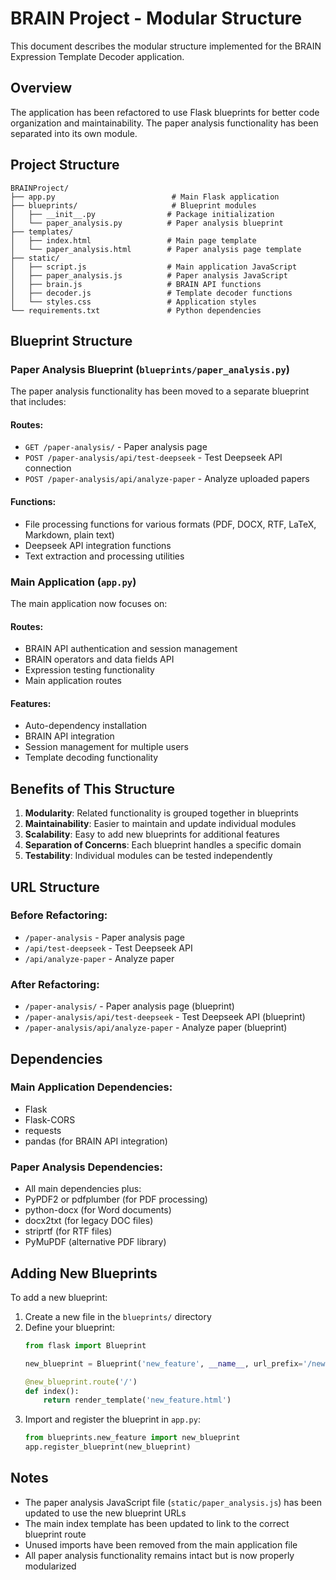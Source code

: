 # BRAIN Project - Modular Structure

This document describes the modular structure implemented for the BRAIN Expression Template Decoder application.

## Overview

The application has been refactored to use Flask blueprints for better code organization and maintainability. The paper analysis functionality has been separated into its own module.

## Project Structure

```
BRAINProject/
├── app.py                          # Main Flask application
├── blueprints/                     # Blueprint modules
│   ├── __init__.py                # Package initialization
│   └── paper_analysis.py          # Paper analysis blueprint
├── templates/
│   ├── index.html                 # Main page template
│   └── paper_analysis.html        # Paper analysis page template
├── static/
│   ├── script.js                  # Main application JavaScript
│   ├── paper_analysis.js          # Paper analysis JavaScript
│   ├── brain.js                   # BRAIN API functions
│   ├── decoder.js                 # Template decoder functions
│   └── styles.css                 # Application styles
└── requirements.txt               # Python dependencies
```

## Blueprint Structure

### Paper Analysis Blueprint (`blueprints/paper_analysis.py`)

The paper analysis functionality has been moved to a separate blueprint that includes:

#### Routes:
- `GET /paper-analysis/` - Paper analysis page
- `POST /paper-analysis/api/test-deepseek` - Test Deepseek API connection
- `POST /paper-analysis/api/analyze-paper` - Analyze uploaded papers

#### Functions:
- File processing functions for various formats (PDF, DOCX, RTF, LaTeX, Markdown, plain text)
- Deepseek API integration functions
- Text extraction and processing utilities

### Main Application (`app.py`)

The main application now focuses on:

#### Routes:
- BRAIN API authentication and session management
- BRAIN operators and data fields API
- Expression testing functionality
- Main application routes

#### Features:
- Auto-dependency installation
- BRAIN API integration
- Session management for multiple users
- Template decoding functionality

## Benefits of This Structure

1. **Modularity**: Related functionality is grouped together in blueprints
2. **Maintainability**: Easier to maintain and update individual modules
3. **Scalability**: Easy to add new blueprints for additional features
4. **Separation of Concerns**: Each blueprint handles a specific domain
5. **Testability**: Individual modules can be tested independently

## URL Structure

### Before Refactoring:
- `/paper-analysis` - Paper analysis page
- `/api/test-deepseek` - Test Deepseek API
- `/api/analyze-paper` - Analyze paper

### After Refactoring:
- `/paper-analysis/` - Paper analysis page (blueprint)
- `/paper-analysis/api/test-deepseek` - Test Deepseek API (blueprint)
- `/paper-analysis/api/analyze-paper` - Analyze paper (blueprint)

## Dependencies

### Main Application Dependencies:
- Flask
- Flask-CORS
- requests
- pandas (for BRAIN API integration)

### Paper Analysis Dependencies:
- All main dependencies plus:
- PyPDF2 or pdfplumber (for PDF processing)
- python-docx (for Word documents)
- docx2txt (for legacy DOC files)
- striprtf (for RTF files)
- PyMuPDF (alternative PDF library)

## Adding New Blueprints

To add a new blueprint:

1. Create a new file in the `blueprints/` directory
2. Define your blueprint:
   ```python
   from flask import Blueprint
   
   new_blueprint = Blueprint('new_feature', __name__, url_prefix='/new-feature')
   
   @new_blueprint.route('/')
   def index():
       return render_template('new_feature.html')
   ```
3. Import and register the blueprint in `app.py`:
   ```python
   from blueprints.new_feature import new_blueprint
   app.register_blueprint(new_blueprint)
   ```

## Notes

- The paper analysis JavaScript file (`static/paper_analysis.js`) has been updated to use the new blueprint URLs
- The main index template has been updated to link to the correct blueprint route
- Unused imports have been removed from the main application file
- All paper analysis functionality remains intact but is now properly modularized 